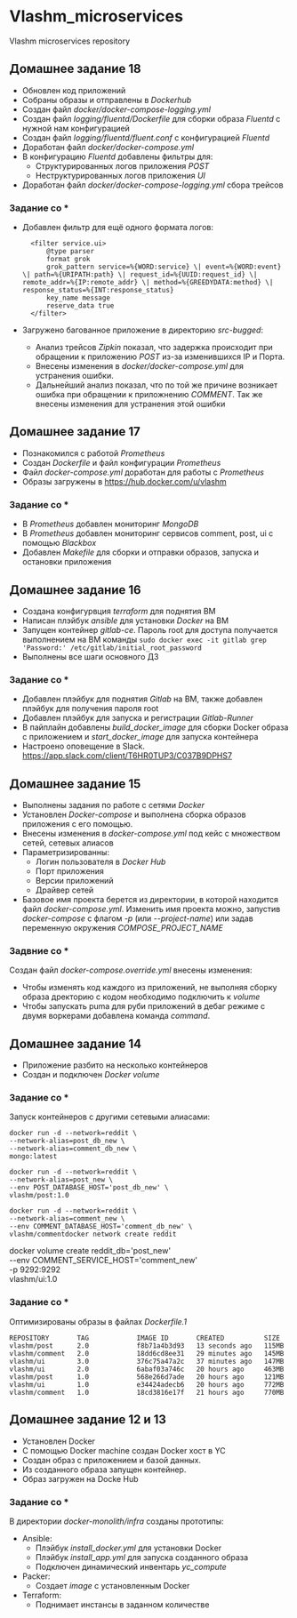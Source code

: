 # Vlashm_microservices
Vlashm microservices repository

## Домашнее задание 18

- Обновлен код приложений
- Собраны образы и отправлены в *Dockerhub*
- Создан файл *docker/docker-compose-logging.yml*
- Создан файл *logging/fluentd/Dockerfile* для сборки образа *Fluentd* с нужной нам конфигурацией
- Создан файл *logging/fluentd/fluent.conf* с конфигурацией *Fluentd*
- Доработан файл *docker/docker-compose.yml*
- В конфигурацию *Fluentd* добавлены фильтры для:
    - Структурированных логов приложения *POST*
    - Неструктурированных логов приложения *UI*
- Доработан файл *docker/docker-compose-logging.yml* сбора трейсов

### Задание со *

- Добавлен фильтр для ещё одного формата логов:

        <filter service.ui>
            @type parser
            format grok
            grok_pattern service=%{WORD:service} \| event=%{WORD:event} \| path=%{URIPATH:path} \| request_id=%{UUID:request_id} \| remote_addr=%{IP:remote_addr} \| method=%{GREEDYDATA:method} \| response_status=%{INT:response_status}
            key_name message
            reserve_data true
        </filter>

- Загружено багованное приложение в директорию *src-bugged*:
    - Анализ трейсов *Zipkin* показал, что задержка происходит при обращении к приложению *POST* из-за изменившихся IP и Порта.
    - Внесены изменения в *docker/docker-compose.yml* для устранения ошибки.
    - Дальнейший анализ показал, что по той же причине возникает ошибка при обращении к приложнению *COMMENT*. Так же внесены изменения для устранения этой ошибки

## Домашнее задание 17

- Познакомился с работой *Prometheus*
- Создан *Dockerfile* и файл конфигурации *Prometheus*
- Файл *docker-compose.yml* доработан для работы с *Prometheus*
- Образы загружены в https://hub.docker.com/u/vlashm

### Задание со *

- В *Prometheus* добавлен мониторинг *MongoDB*
- В *Prometheus* добавлен мониторинг сервисов comment, post, ui с помощью *Blackbox*
- Добавлен *Makefile* для сборки и отправки образов, запуска и остановки приложения

## Домашнее задание 16

- Создана конфигурвция *terraform* для поднятия ВМ
- Написан плэйбук *ansible* для установки *Docker* на ВМ
- Запущен контейнер *gitlab-ce*. Пароль root для доступа получается выполнением на ВМ команды `sudo docker exec -it gitlab grep 'Password:' /etc/gitlab/initial_root_password`
- Выполнены все шаги основного ДЗ

### Задание со *

- Добавлен плэйбук для поднятия *Gitlab* на ВМ, также добавлен плэйбук для получения пароля root
- Добавлен плэйбук для запуска и регистрации *Gitlab-Runner*
- В пайплайн добавлены *build_docker_image* для сборки Docker образа с приложением и *start_docker_image* для запуска контейнера
- Настроено оповещение в Slack. https://app.slack.com/client/T6HR0TUP3/C037B9DPHS7

## Домашнее задание 15

- Выполнены задания по работе с сетями *Docker*
- Установлен *Docker-compose* и выполнена сборка образов приложения с его помощью.
- Внесены изменения в *docker-compose.yml* под кейс с множеством сетей, сетевых алиасов
- Параметризированны:
    - Логин пользователя в *Docker Hub*
    - Порт приложения
    - Версии приложений
    - Драйвер сетей
- Базовое имя проекта берется из директории, в которой находится файл *docker-compose.yml*. Изменить имя проекта можно, запустив *docker-compose* с флагом *-p* (или *--project-name*) или задав переменную окружения *COMPOSE_PROJECT_NAME*

### Задвние со *

Создан файл *docker-compose.override.yml* внесены изменения:
- Чтобы изменять код каждого из приложений, не выполняя сборку образа дректорию с кодом необходимо подключить к *volume*
- Чтобы запускать puma для руби приложений в дебаг режиме с двумя воркерами добавлена команда *command*.


## Домашнее задание 14

- Приложение разбито на несколько контейнеров
- Создан и подключен *Docker volume*

### Задание со *

Запуск контейнеров с другими сетевыми алиасами:

    docker run -d --network=reddit \
    --network-alias=post_db_new \
    --network-alias=comment_db_new \
    mongo:latest

    docker run -d --network=reddit \
    --network-alias=post_new \
    --env POST_DATABASE_HOST='post_db_new' \
    vlashm/post:1.0

    docker run -d --network=reddit \
    --network-alias=comment_new \
    --env COMMENT_DATABASE_HOST='comment_db_new' \
    vlashm/commentdocker network create reddit
docker volume create reddit_db='post_new' \
    --env COMMENT_SERVICE_HOST='comment_new' \
    -p 9292:9292 \
    vlashm/ui:1.0

### Задание со *

Оптимизированы образы в файлах *Dockerfile.1*

    REPOSITORY       TAG            IMAGE ID       CREATED          SIZE
    vlashm/post      2.0            f8b71a4b3d93   13 seconds ago   115MB
    vlashm/comment   2.0            18dd6cd8ee31   29 minutes ago   145MB
    vlashm/ui        3.0            376c75a47a2c   37 minutes ago   147MB
    vlashm/ui        2.0            6abaf03a746c   20 hours ago     463MB
    vlashm/post      1.0            568e266d7ade   20 hours ago     121MB
    vlashm/ui        1.0            e34424adecb6   20 hours ago     772MB
    vlashm/comment   1.0            18cd3816e17f   21 hours ago     770MB


## Домашнее задание 12 и 13

- Установлен Docker
- С помощью Docker machine создан Docker хост в YC
- Создан образ с приложением и базой данных.
- Из созданного образа запущен контейнер.
- Образ загружен на Docke Hub

### Задание со *

В директории *docker-monolith/infra* созданы прототипы:
- Ansible:
    - Плэйбук *install_docker.yml* для установки Docker
    - Плэйбук *install_app.yml* для запуска созданного образа
    - Подключен динамический инвентарь *yc_compute*
- Packer:
    - Создает *image* с установленным Docker
- Terraform:
    - Поднимает инстансы в заданном количестве
